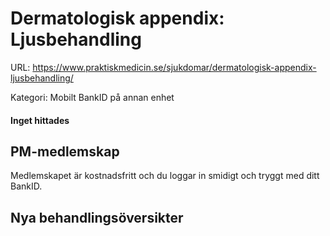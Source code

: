 # Dermatologisk appendix: Ljusbehandling

URL: https://www.praktiskmedicin.se/sjukdomar/dermatologisk-appendix-ljusbehandling/



Kategori: Mobilt BankID på annan enhet

#### Inget hittades

## PM-medlemskap

Medlemskapet är kostnadsfritt och du loggar in smidigt och tryggt med ditt BankID.

## Nya behandlingsöversikter

